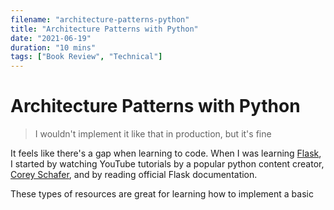 ```yaml
---
filename: "architecture-patterns-python"
title: "Architecture Patterns with Python"
date: "2021-06-19"
duration: "10 mins"
tags: ["Book Review", "Technical"]
---
```


# Architecture Patterns with Python

> I wouldn't implement it like that in production, but it's fine

It feels like there's a gap when learning to code. When I was learning [Flask](https://flask.palletsprojects.com/en/2.0.x/), I started by watching YouTube tutorials by a popular python content creator, [Corey Schafer](https://www.youtube.com/c/Coreyms/featured), and by reading official Flask documentation.

These types of resources are great for learning how to implement a basic
